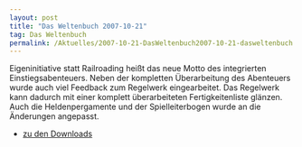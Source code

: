 ```yaml
---
layout: post
title: "Das Weltenbuch 2007-10-21"
tag: Das Weltenbuch
permalink: /Aktuelles/2007-10-21-DasWeltenbuch2007-10-21-dasweltenbuch
---
```


Eigeninitiative statt Railroading heißt das neue Motto des integrierten Einstiegsabenteuers. Neben der kompletten Überarbeitung des Abenteuers wurde auch viel Feedback zum Regelwerk eingearbeitet. Das Regelwerk kann dadurch mit einer komplett überarbeiteten Fertigkeitenliste glänzen. Auch die Heldenpergamente und der Spielleiterbogen wurde an die Änderungen angepasst.

- [zu den Downloads](https://dasweltenbuch.jcgames.de/Publikationen/)
